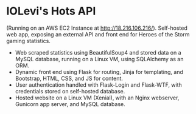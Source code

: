 # IOLevi's Hots API
(Running on an AWS EC2 Instance at http://18.216.106.216/). 
Self-hosted web app, exposing an external API and front end for Heroes of the Storm gaming statistics. 

- Web scraped statistics using BeautifulSoup4 and stored data on a MySQL database, running on a Linux VM, using SQLAlchemy as an ORM. 
- Dynamic front end using Flask for routing, Jinja for templating, and Bootstrap, HTML, CSS, and JS for content.
- User authentication handled with Flask-Login and Flask-WTF, with credentials stored on self-hosted database. 
- Hosted website on a Linux VM (Xenial), with an Nginx webserver, Gunicorn app server, and MySQL database. 
